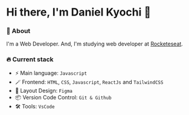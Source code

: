 # Hi there, I'm Daniel Kyochi 👋

### 📖 About
 I'm a Web Developer. And, I'm studying web developer at [Rocketeseat](https://rocketseat.com.br/).

### 🔥 Current stack
- ⚡️ Main language: `Javascript`
- 🪄 Frontend: `HTML`, `CSS`, `Javascript`, `ReactJs` and `TailwindCSS`
- 🎨 Layout Design: `Figma`
- 📦 Version Code Control: `Git & Github`
- 🛠 Tools: `VsCode`
